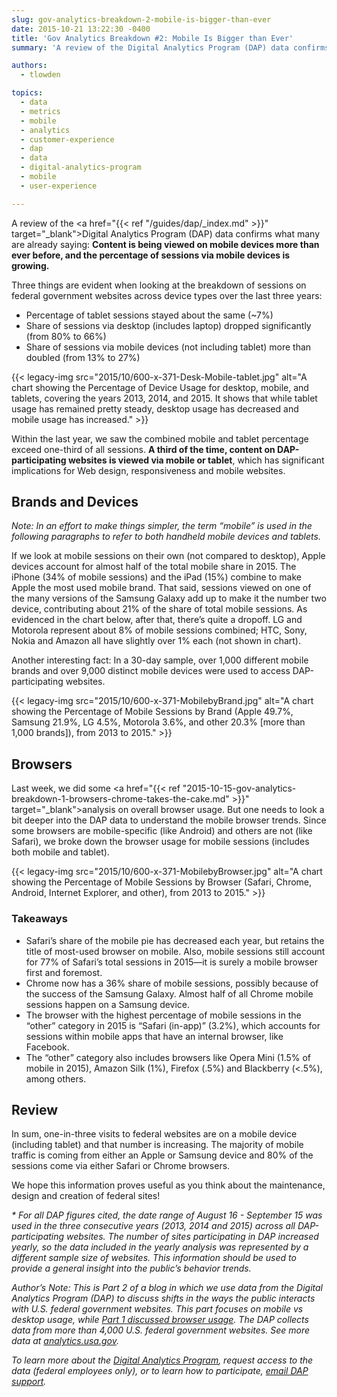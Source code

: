 ```yaml
---
slug: gov-analytics-breakdown-2-mobile-is-bigger-than-ever
date: 2015-10-21 13:22:30 -0400
title: 'Gov Analytics Breakdown #2: Mobile Is Bigger than Ever'
summary: 'A review of the Digital Analytics Program (DAP) data confirms what many are already saying: Content is being viewed on mobile devices more than ever before, and the percentage of sessions via mobile devices is growing.'

authors:
  - tlowden

topics:
  - data
  - metrics
  - mobile
  - analytics
  - customer-experience
  - dap
  - data
  - digital-analytics-program
  - mobile
  - user-experience

---
```


A review of the <a href="{{< ref "/guides/dap/_index.md" >}}" target="_blank">Digital Analytics Program</a> (DAP) data confirms what many are already saying: **Content is being viewed on mobile devices more than ever before, and the percentage of sessions via mobile devices is growing.**

Three things are evident when looking at the breakdown of sessions on federal government websites across device types over the last three years:

* Percentage of tablet sessions stayed about the same (~7%)
* Share of sessions via desktop (includes laptop) dropped significantly (from 80% to 66%)
* Share of sessions via mobile devices (not including tablet) more than doubled (from 13% to 27%)

{{< legacy-img src="2015/10/600-x-371-Desk-Mobile-tablet.jpg" alt="A chart showing the Percentage of Device Usage for desktop, mobile, and tablets, covering the years 2013, 2014, and 2015. It shows that while tablet usage has remained pretty steady, desktop usage has decreased and mobile usage has increased." >}}

Within the last year, we saw the combined mobile and tablet percentage exceed one-third of all sessions. **A third of the time, content on DAP-participating websites is viewed via mobile or tablet**, which has significant implications for Web design, responsiveness and mobile websites.

## Brands and Devices

_Note: In an effort to make things simpler, the term “mobile” is used in the following paragraphs to refer to both handheld mobile devices and tablets._

If we look at mobile sessions on their own (not compared to desktop), Apple devices account for almost half of the total mobile share in 2015. The iPhone (34% of mobile sessions) and the iPad (15%) combine to make Apple the most used mobile brand. That said, sessions viewed on one of the many versions of the Samsung Galaxy add up to make it the number two device, contributing about 21% of the share of total mobile sessions. As evidenced in the chart below, after that, there’s quite a dropoff. LG and Motorola represent about 8% of mobile sessions combined; HTC, Sony, Nokia and Amazon all have slightly over 1% each (not shown in chart).

Another interesting fact: In a 30-day sample, over 1,000 different mobile brands and over 9,000 distinct mobile devices were used to access DAP-participating websites.

{{< legacy-img src="2015/10/600-x-371-MobilebyBrand.jpg" alt="A chart showing the Percentage of Mobile Sessions by Brand (Apple 49.7%, Samsung 21.9%, LG 4.5%, Motorola 3.6%, and other 20.3% [more than 1,000 brands]), from 2013 to 2015." >}}

## Browsers

Last week, we did some <a href="{{< ref "2015-10-15-gov-analytics-breakdown-1-browsers-chrome-takes-the-cake.md" >}}" target="_blank">analysis on overall browser usage</a>. But one needs to look a bit deeper into the DAP data to understand the mobile browser trends. Since some browsers are mobile-specific (like Android) and others are not (like Safari), we broke down the browser usage for mobile sessions (includes both mobile and tablet).

{{< legacy-img src="2015/10/600-x-371-MobilebyBrowser.jpg" alt="A chart showing the Percentage of Mobile Sessions by Browser (Safari, Chrome, Android, Internet Explorer, and other), from 2013 to 2015." >}}

### Takeaways

  * Safari’s share of the mobile pie has decreased each year, but retains the title of most-used browser on mobile. Also, mobile sessions still account for 77% of Safari’s total sessions in 2015—it is surely a mobile browser first and foremost.
  * Chrome now has a 36% share of mobile sessions, possibly because of the success of the Samsung Galaxy. Almost half of all Chrome mobile sessions happen on a Samsung device.
  * The browser with the highest percentage of mobile sessions in the &#8220;other&#8221; category in 2015 is &#8220;Safari (in-app)&#8221; (3.2%), which accounts for sessions within mobile apps that have an internal browser, like Facebook.
  * The “other” category also includes browsers like Opera Mini (1.5% of mobile in 2015), Amazon Silk (1%), Firefox (.5%) and Blackberry (<.5%), among others.

## Review

In sum, one-in-three visits to federal websites are on a mobile device (including tablet) and that number is increasing. The majority of mobile traffic is coming from either an Apple or Samsung device and 80% of the sessions come via either Safari or Chrome browsers.

We hope this information proves useful as you think about the maintenance, design and creation of federal sites!

_* For all DAP figures cited, the date range of August 16 - September 15 was used in the three consecutive years (2013, 2014 and 2015) across all DAP-participating websites. The number of sites participating in DAP increased yearly, so the data included in the yearly analysis was represented by a different sample size of websites. This information should be used to provide a general insight into the public’s behavior trends._

_Author’s Note: This is Part 2 of a blog in which we use data from the Digital Analytics Program (DAP) to discuss shifts in the ways the public interacts with U.S. federal government websites. This part focuses on mobile vs desktop usage, while [Part 1 discussed browser usage](https://digital.gov/2015/10/15/gov-analytics-breakdown-1-browsers-chrome-takes-the-cake/). The DAP collects data from more than 4,000 U.S. federal government websites. See more data at <a href="http://analytics.usa.gov">analytics.usa.gov</a>._

_To learn more about the [Digital Analytics Program](https://digital.gov/guides/dap/), request access to the data (federal employees only), or to learn how to participate, <a href="mailto:dap@gsa.gov">email DAP support</a>._
